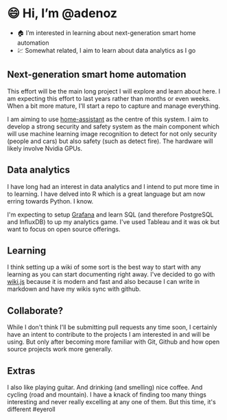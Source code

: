 # :smile: Hi, I’m @adenoz

- :house: I’m interested in learning about next-generation smart home automation
- :chart: Somewhat related, I aim to learn about data analytics as I go

## Next-generation smart home automation

This effort will be the main long project I will explore and learn about here. I am expecting this effort to last years rather than months or even weeks. When a bit more mature, I'll start a repo to capture and manage everything.

I am aiming to use [home-assistant](https://github.com/home-assistant/home-assistant.io) as the centre of this system. I aim to develop a strong security and safety system as the main component which will use machine learning image recognition to detect for not only security (people and cars) but also safety (such as detect fire). The hardware will likely involve Nvidia GPUs.

## Data analytics

I have long had an interest in data analytics and I intend to put more time in to learning. I have delved into R which is a great language but am now erring towards Python. I know.

I'm expecting to setup [Grafana](https://github.com/grafana/grafana) and learn SQL (and therefore PostgreSQL and InfluxDB) to up my analytics game. I've used Tableau and it was ok but want to focus on open source offerings.

## Learning

I think setting up a wiki of some sort is the best way to start with any learning as you can start documenting right away. I've decided to go with [wiki.js](https://github.com/Requarks/wiki) because it is modern and fast and also because I can write in markdown and have my wikis sync with github.

## Collaborate?

While I don't think I'll be submitting pull requests any time soon, I certainly have an intent to contribute to the projects I am interested in and will be using. But only after becoming more familiar with Git, Github and how open source projects work more generally.

## Extras

I also like playing guitar. And drinking (and smelling) nice coffee. And cycling (road and mountain). I have a knack of finding too many things interesting and never really excelling at any one of them. But this time, it's different #eyeroll



<!---
adenoz/adenoz is a ✨ special ✨ repository because its `README.md` (this file) appears on your GitHub profile.
You can click the Preview link to take a look at your changes.
--->
